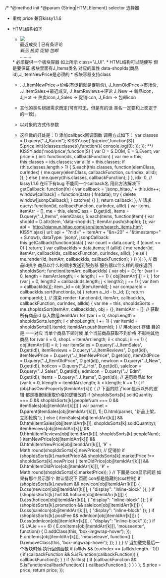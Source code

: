 

/*
 *@method init
 *@param {String|HTMLElement} selector 选择器
 * 重构 price 兼容kissy1.1.6 
 * HTML结构如下
	<ul class="J_Ul">
		<li>
			<a href="#" class="J_Items" data-shopIds = "">
				<img src="http://img-api.allenm.me/230-280.png"/>
			</a>
			<div class="">
				<div class=""><em class="J_ItemNewPrice"></em></div>
				<div class=""><em class="J_ItemOldPrice"></em></div>
			</div>
			<div class="">
				<div class="">最近成交<em class="J_ItemSales"></em> | 已有<em class="J_ItemReviews"></em>条评论</div>
			</div>
			<div class="">
				<i class="J_New">新品</i>
				<i class="J_Hot">热卖</i>
				<i class="J_Sales">促销</i>
				<i class="J_Edm">包邮</i>
			</div>
		</li>
	</ul>
	<ul class="J_Ul">
		.........
	</ul>
     * 必须提供一个板块容器 如上所示 class="J_Ul". 
     * HTML结构可以随便写 但是要保证 板块里面有J_Items类名 对应的属性 data-shopIds(商品id),J_ItemNewPrice是必须的
     * 板块容器支持class  

     * . J_ItemNewPrice->价格(有促销就是促销价), J_ItemOldPrice->市场价, .J_ItemSales->最近成交, J_ItemReviews->评论 
       J_New -> 新品icon，J_Hot -> 热卖icon,J_Sales -> 促销icon, J_Edm -> 包邮icon

     *  其他的类名根据需求而定(可有可无，但是有的话 类名一定要和上面定于的一致)。
     * 以对象的方式传参数

     * 这样做的好处是：1) 添加callback回调函数
	    调用方式如下：
	    var classes = D.query(".J_Kaixin"); 
		KISSY.use('fp/price',function(S){
			S.price.init({classes:classes},function(){
				console.log(0);
			});
		});
**/
KISSY.add('mod/price',function(S) {
	var D = S.DOM,
	E = S.Event;
	var price = {
		init: function(ids, callbackFunction) {
			var me = this;
			this.classes = ids.classes;
			var allId = this.classes;
			if (this.classes.length > 1) {
				S.each(this.classes,
				function(elemClass, curIndex) {
					me.query(elemClass, callbackFunction, curIndex, allId);
				});
			} else {
				me.query(this.classes, callbackFunction);
			}
		},
		idx: 0,
		// kissy1.1.6 在IE下有bug 不能同一个callback名 用此方法解决下
		getCallback: function(fn) {
			var callback = 'jsonp_hitao_' + this.idx++;
			window[callback] = function(data) {
				fn(data);
				try {
					delete window[jsonpCallback];
				} catch(e) {}
			};
			return callback;
		},
		// 请求
		query: function(id, callbackFunction, curIndex, allId) {
			var items, itemArr = [],
			me = this,
			elemClass = D.get(id),
			items = D.query(".J_Items", elemClass);
			S.each(items,
			function(item) {
				var shopId = D.attr(item, 'data-shopIds');
				itemArr.push(shopId);
			});
			var api = 'http://qianxun.hitao.com/json/item/search_items.htm';
			KISSY.ajax({
				url: api + "?nid=" + itemArr + "&n=20" + "&timestamp=" + S.now(),
				dataType: 'jsonp',
				jsonpCallback: this.getCallback(function(data) {
					var count = data.count;
					if (count <= 0) {
						return;
					}
					var callbackIds = data.items;
					if (allId) {
						me.render(id, itemArr, callbackIds, callbackFunction, curIndex, allId);
					} else {
						me.render(id, itemArr, callbackIds, callbackFunction);
					}
				})
			});
		},
		// 商品id排序 商品以什么的顺序发送到服务器 服务器以什么样的顺序返回
		shopIdsSort: function(itemArr, callbackIds) {
			var obj = {};
			for (var i = 0,
			length = itemArr.length; i < length; i += 1) {
				obj[itemArr[i]] = i;
			}
			for (var j = 0,
			length2 = callbackIds.length; j < length2; j += 1) {
				var item = callbackIds[j];
				item._id = obj[item.itemId];
			}
			var compareId = callbackIds.sort(function(a, b) {
				return a._id - b._id;
			});
			return compareId;
		},
		// 渲染
		render: function(id, itemArr, callbackIds, callbackFunction, curIndex, allIds) {
			var me = this,
			shopIdsSorts = me.shopIdsSort(itemArr, callbackIds),
			obj = {},
			itemIdArr = []; // 获取所有商品id 存入数组itemIdArr
			for (var i = 0,
			shopLength = shopIdsSorts.length; i < shopLength; i += 1) {
				var itemId = shopIdsSorts[i].itemId;
				itemIdArr.push(itemId);
			} // 用object 存储 目的是 一一对应 当单个商品下架时候 单个当前商品获取不到价格 不影响其他商品 
			for (var ii = 0,
			shopL = itemArr.length; ii < shopL; ii += 1) {
				obj[itemArr[ii]] = ii;
			}
			var itemSales = D.query('.J_ItemSales', D.get(id)),
			itemReviews = D.query(".J_ItemReviews", D.get(id)),
			itemNewPrice = D.query(".J_ItemNewPrice", D.get(id)),
			itemOldPrice = D.query(".J_ItemOldPrice", D.get(id)),
			newIcon = D.query(".J_New", D.get(id)),
			hotIcon = D.query(".J_Hot", D.get(id)),
			saleIcon = D.query(".J_Sales", D.get(id)),
			edmIcon = D.query(".J_Edm", D.get(id)),
			items = D.query(".J_Items", D.get(id)); // 遍历商品id 
			for (var k = 0,
			klength = itemIdArr.length; k < klength; k += 1) {
				if (obj.hasOwnProperty(itemIdArr[k])) { // 下面的除了icon显示以外的逻辑 都是根据徐康取价格的逻辑改的
					if (shopIdsSorts[k].soldQuantity === 0 && shopIdsSorts[k].peopleNum === 0 && itemSales[obj[itemIdArr[k]]]) {
						var parnet = D.parent(itemSales[obj[itemIdArr[k]]], 1);
						D.html(parnet, "新品上架，立即抢购");
					} else {
						itemSales[obj[itemIdArr[k]]] && D.html(itemSales[obj[itemIdArr[k]]], shopIdsSorts[k].soldQuantity);
						itemReviews[obj[itemIdArr[k]]] && D.html(itemReviews[obj[itemIdArr[k]]], shopIdsSorts[k].peopleNum);
					}
					itemNewPrice[obj[itemIdArr[k]]] && D.html(itemNewPrice[obj[itemIdArr[k]]], '<i>&yen;</i>' + Math.round(shopIdsSorts[k].newPrice)); // 促销价
					if (shopIdsSorts[k].marketPrice && shopIdsSorts[k].marketPrice !== shopIdsSorts[k].newPrice) {
						itemOldPrice[obj[itemIdArr[k]]] && D.html(itemOldPrice[obj[itemIdArr[k]]], '<i>&yen;</i>' + Math.round(shopIdsSorts[k].marketPrice));
					} // 下面是icon显示问题 如果有那个显示那个 默认情况下 页面icon都是隐藏的(css控制)
					if (shopIdsSorts[k].newItem && newIcon[obj[itemIdArr[k]]]) {
						D.css(newIcon[obj[itemIdArr[k]]], {
							"display": "inline-block"
						});
					}
					if (shopIdsSorts[k].hot && hotIcon[obj[itemIdArr[k]]]) {
						D.css(hotIcon[obj[itemIdArr[k]]], {
							"display": "inline-block"
						});
					}
					if (shopIdsSorts[k].promotion && saleIcon[obj[itemIdArr[k]]]) {
						D.css(saleIcon[obj[itemIdArr[k]]], {
							"display": "inline-block"
						});
					}
					if (shopIdsSorts[k].postFee && edmIcon[obj[itemIdArr[k]]]) {
						D.css(edmIcon[obj[itemIdArr[k]]], {
							"display": "inline-block"
						});
					}
					if (S.UA.ie === 6) {
						E.on(items[obj[itemIdArr[k]]], 'mouseenter',
						function() {
							D.addClass(this, 'box-imgwrap-hover');
						});
						E.on(items[obj[itemIdArr[k]]], 'mouseleave',
						function() {
							D.removeClass(this, 'box-imgwrap-hover');
						});
					}
				}
			} // 当加载完最后一个板块时候 执行回调函数
			if (allIds && (curIndex == (allIds.length - 1))) {
				if (callbackFunction && S.isFunction(callbackFunction)) {
					callbackFunction();
				}
			}
			if (!allIds) {
				if (callbackFunction && S.isFunction(callbackFunction)) {
					callbackFunction();
				}
			}
		}
	};
	S.price = price;
	return price;
});
